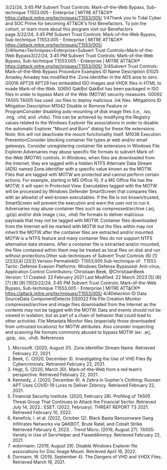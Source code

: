 3/22/24, 3:45 PM Subvert Trust Controls: Mark-of-the-Web Bypass, Sub-technique T1553.005 - Enterprise | MITRE ATT&CK®
https://attack.mitre.org/techniques/T1553/005/ 1/4Thank you to Tidal Cyber and SOC Prime for becoming ATT&CK's ﬁrst Benefactors. To join the cohort, or learn more about this program visit our
Benefactors page.3/22/24, 3:45 PM Subvert Trust Controls: Mark-of-the-Web Bypass, Sub-technique T1553.005 - Enterprise | MITRE ATT&CK®
https://attack.mitre.org/techniques/T1553/005/ 2/4Home>Techniques>Enterprise>Subvert Trust Controls>Mark-of-the-Web Bypass3/22/24, 3:45 PM Subvert Trust Controls: Mark-of-the-Web Bypass, Sub-technique T1553.005 - Enterprise | MITRE ATT&CK®
https://attack.mitre.org/techniques/T1553/005/ 3/4Subvert Trust Controls: Mark-of-the-Web Bypass
Procedure Examples
ID Name Description
S1025 Amadey Amadey has modiﬁed the :Zone.Identifier in the ADS area to zero.
G0016 APT29 APT29 has embedded ISO images and VHDX ﬁles in HTML to evade Mark-of-the-Web.
S0650 QakBot QakBot has been packaged in ISO ﬁles in order to bypass Mark of the Web (MOTW) security measures.
G0092 TA505 TA505 has used .iso ﬁles to deploy malicious .lnk ﬁles.
Mitigations
ID Mitigation Description
M1042 Disable or
Remove Feature
or ProgramConsider disabling auto-mounting of disk image ﬁles (i.e., .iso, .img, .vhd, and .vhdx). This can be
achieved by modifying the Registry values related to the Windows Explorer ﬁle associations in order to
disable the automatic Explorer "Mount and Burn" dialog for these ﬁle extensions. Note: this will not
deactivate the mount functionality itself.
M1038 Execution
PreventionConsider blocking container ﬁle types at web and/or email gateways. Consider unregistering container
ﬁle extensions in Windows File Explorer.Adversaries may abuse speciﬁc ﬁle formats to subvert Mark-of-the-Web (MOTW) controls. In Windows, when ﬁles are downloaded from the
Internet, they are tagged with a hidden NTFS Alternate Data Stream (ADS) named Zone.Identifier with a speciﬁc value known as the
MOTW. Files that are tagged with MOTW are protected and cannot perform certain actions. For example, starting in MS Oﬃce 10, if a MS
Oﬃce ﬁle has the MOTW, it will open in Protected View. Executables tagged with the MOTW will be processed by Windows Defender
SmartScreen that compares ﬁles with an allowlist of well-known executables. If the ﬁle is not known/trusted, SmartScreen will prevent the
execution and warn the user not to run it.
Adversaries may abuse container ﬁles such as compressed/archive (.arj, .gzip) and/or disk image (.iso, .vhd) ﬁle formats to deliver malicious
payloads that may not be tagged with MOTW. Container ﬁles downloaded from the Internet will be marked with MOTW but the ﬁles within
may not inherit the MOTW after the container ﬁles are extracted and/or mounted. MOTW is a NTFS feature and many container ﬁles do not
support NTFS alternative data streams. After a container ﬁle is extracted and/or mounted, the ﬁles contained within them may be treated as
local ﬁles on disk and run without protections.Other sub-techniques of Subvert Trust Controls (6)
[1]
[2][3][4]
[2][3]
Version PermalinkID: T1553.005
Sub-technique of:  T1553
 
Tactic: Defense Evasion
 
Platforms: Windows
 
Defense Bypassed: Anti-virus, Application Control
Contributors: Christiaan Beek, @ChristiaanBeek
Version: 1.1
Created: 22 February 2021
Last Modiﬁed: 22 March 2023
[5]
[6]
[7]
[8]
[9]
[10]3/22/24, 3:45 PM Subvert Trust Controls: Mark-of-the-Web Bypass, Sub-technique T1553.005 - Enterprise | MITRE ATT&CK®
https://attack.mitre.org/techniques/T1553/005/ 4/4Detection
ID Data SourceData ComponentDetects
DS0022 File File Creation Monitor compressed/archive and image ﬁles downloaded from the Internet as the contents
may not be tagged with the MOTW. Data and events should not be viewed in isolation, but as
part of a chain of behavior that could lead to other activities.
File Metadata Monitor ﬁles (especially those downloaded from untrusted locations) for MOTW attributes. Also
consider inspecting and scanning ﬁle formats commonly abused to bypass MOTW (ex: .arj,
.gzip, .iso, .vhd).
References
1. Microsoft. (2020, August 31). Zone.Identiﬁer Stream Name.
Retrieved February 22, 2021.
2. Beek, C. (2020, December 3). Investigating the Use of VHD
Files By Cybercriminals. Retrieved February 22, 2021.
3. Hegt, S. (2020, March 30). Mark-of-the-Web from a red team’s
perspective. Retrieved February 22, 2021.
4. Kennedy, J. (2020, December 9). A Zebra in Gopher's Clothing:
Russian APT Uses COVID-19 Lures to Deliver Zebrocy.
Retrieved February 22, 2021.
5. Financial Security Institute. (2020, February 28). Proﬁling of
TA505 Threat Group That Continues to Attack the Financial
Sector. Retrieved July 14, 2022. . ESET. (2022, February). THREAT REPORT T3 2021. Retrieved
February 10, 2022.
7. Keneﬁck, I. et al. (2022, October 12). Black Basta Ransomware
Gang Inﬁltrates Networks via QAKBOT, Brute Ratel, and Cobalt
Strike. Retrieved February 6, 2023.
 . Trend Micro. (2019, August 27). TA505: Variety in Use of
ServHelper and FlawedAmmyy. Retrieved February 22, 2021.
9. wdormann. (2019, August 29). Disable Windows Explorer ﬁle
associations for Disc Image Mount. Retrieved April 16, 2022.
10. Dormann, W. (2019, September 4). The Dangers of VHD and
VHDX Files. Retrieved March 16, 2021.